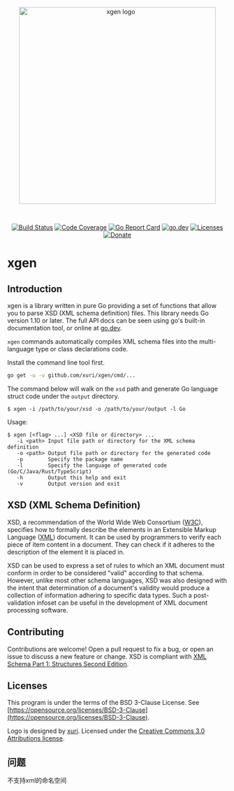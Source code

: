 <p align="center"><img width="450" src="./xgen.svg" alt="xgen logo"></p>

<br>

<p align="center">
    <a href="https://github.com/xuri/xgen/actions?workflow=Go"><img src="https://github.com/xuri/xgen/workflows/Go/badge.svg?branch=master" alt="Build Status"></a>
    <a href="https://codecov.io/gh/xuri/xgen"><img src="https://codecov.io/gh/xuri/xgen/branch/master/graph/badge.svg" alt="Code Coverage"></a>
    <a href="https://goreportcard.com/report/github.com/xuri/xgen"><img src="https://goreportcard.com/badge/github.com/xuri/xgen" alt="Go Report Card"></a>
    <a href="https://pkg.go.dev/github.com/xuri/xgen?tab=doc"><img src="https://img.shields.io/badge/go.dev-reference-007d9c?logo=go&logoColor=white" alt="go.dev"></a>
    <a href="https://opensource.org/licenses/BSD-3-Clause"><img src="https://img.shields.io/badge/license-bsd-orange.svg" alt="Licenses"></a>
    <a href="https://www.paypal.me/xuri"><img src="https://img.shields.io/badge/Donate-PayPal-green.svg" alt="Donate"></a>
</p>

# xgen

## Introduction

xgen is a library written in pure Go providing a set of functions that allow you to parse XSD (XML schema definition) files. This library needs Go version 1.10 or later. The full API docs can be seen using go's built-in documentation tool, or online at [go.dev](https://pkg.go.dev/github.com/xuri/xgen?tab=doc).

`xgen` commands automatically compiles XML schema files into the multi-language type or class declarations code.

Install the command line tool first.

```sh
go get -u -v github.com/xuri/xgen/cmd/...
```

The command below will walk on the `xsd` path and generate Go language struct code under the `output` directory.

```text
$ xgen -i /path/to/your/xsd -o /path/to/your/output -l Go
```

Usage:

```text
$ xgen [<flag> ...] <XSD file or directory> ...
   -i <path> Input file path or directory for the XML schema definition
   -o <path> Output file path or directory for the generated code
   -p        Specify the package name
   -l        Specify the language of generated code (Go/C/Java/Rust/TypeScript)
   -h        Output this help and exit
   -v        Output version and exit
```

## XSD (XML Schema Definition)

XSD, a recommendation of the World Wide Web Consortium ([W3C](https://www.w3.org)), specifies how to formally describe the elements in an Extensible Markup Language ([XML](https://www.w3.org/TR/xml/)) document. It can be used by programmers to verify each piece of item content in a document. They can check if it adheres to the description of the element it is placed in.

XSD can be used to express a set of rules to which an XML document must conform in order to be considered "valid" according to that schema. However, unlike most other schema languages, XSD was also designed with the intent that determination of a document's validity would produce a collection of information adhering to specific data types. Such a post-validation infoset can be useful in the development of XML document processing software.

## Contributing

Contributions are welcome! Open a pull request to fix a bug, or open an issue to discuss a new feature or change. XSD is compliant with [XML Schema Part 1: Structures Second Edition](https://www.w3.org/TR/xmlschema-1/).

## Licenses

This program is under the terms of the BSD 3-Clause License. See [https://opensource.org/licenses/BSD-3-Clause](https://opensource.org/licenses/BSD-3-Clause).

Logo is designed by [xuri](https://xuri.me). Licensed under the [Creative Commons 3.0 Attributions license](http://creativecommons.org/licenses/by/3.0/).

## 问题 
不支持xml的命名空间
